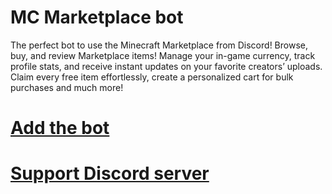 # MC Marketplace bot

The perfect bot to use the Minecraft Marketplace from Discord!
Browse, buy, and review Marketplace items! Manage your in-game currency, track profile stats, and receive instant updates on your favorite creators’ uploads. Claim every free item effortlessly, create a personalized cart for bulk purchases and much more!

# [Add the bot](https://discord.com/oauth2/authorize?client_id=1139005810920394783&permissions=378880&scope=bot)

# [Support Discord server](https://discord.com/invite/rQEcMZ6SMQ)
